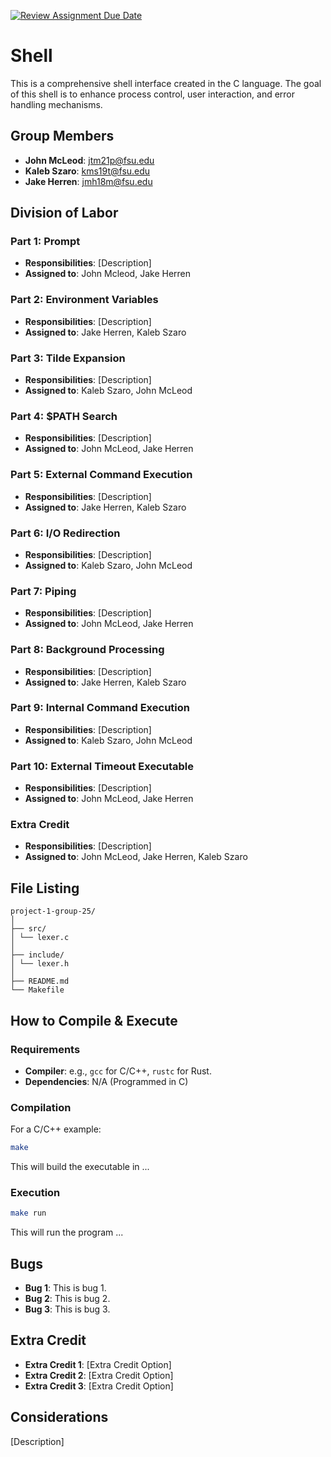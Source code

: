 [![Review Assignment Due Date](https://classroom.github.com/assets/deadline-readme-button-24ddc0f5d75046c5622901739e7c5dd533143b0c8e959d652212380cedb1ea36.svg)](https://classroom.github.com/a/wtw9xmrw)
# Shell

This is a comprehensive shell interface created in the C language. The goal of this shell is to enhance process control, user interaction, and error handling mechanisms. 
## Group Members
- **John McLeod**: jtm21p@fsu.edu
- **Kaleb Szaro**: kms19t@fsu.edu
- **Jake Herren**: jmh18m@fsu.edu
## Division of Labor

### Part 1: Prompt
- **Responsibilities**: [Description]
- **Assigned to**: John Mcleod, Jake Herren

### Part 2: Environment Variables
- **Responsibilities**: [Description]
- **Assigned to**: Jake Herren, Kaleb Szaro

### Part 3: Tilde Expansion
- **Responsibilities**: [Description]
- **Assigned to**: Kaleb Szaro, John McLeod

### Part 4: $PATH Search
- **Responsibilities**: [Description]
- **Assigned to**: John McLeod, Jake Herren

### Part 5: External Command Execution
- **Responsibilities**: [Description]
- **Assigned to**: Jake Herren, Kaleb Szaro

### Part 6: I/O Redirection
- **Responsibilities**: [Description]
- **Assigned to**: Kaleb Szaro, John McLeod

### Part 7: Piping
- **Responsibilities**: [Description]
- **Assigned to**: John McLeod, Jake Herren

### Part 8: Background Processing
- **Responsibilities**: [Description]
- **Assigned to**: Jake Herren, Kaleb Szaro

### Part 9: Internal Command Execution
- **Responsibilities**: [Description]
- **Assigned to**: Kaleb Szaro, John McLeod

### Part 10: External Timeout Executable
- **Responsibilities**: [Description]
- **Assigned to**: John McLeod, Jake Herren

### Extra Credit
- **Responsibilities**: [Description]
- **Assigned to**: John McLeod, Jake Herren, Kaleb Szaro

## File Listing
```
project-1-group-25/
│
├── src/
│ └── lexer.c
│
├── include/
│ └── lexer.h
│
├── README.md
└── Makefile
```
## How to Compile & Execute

### Requirements
- **Compiler**: e.g., `gcc` for C/C++, `rustc` for Rust.
- **Dependencies**: N/A (Programmed in C)

### Compilation
For a C/C++ example:
```bash
make
```
This will build the executable in ...
### Execution
```bash
make run
```
This will run the program ...

## Bugs
- **Bug 1**: This is bug 1.
- **Bug 2**: This is bug 2.
- **Bug 3**: This is bug 3.

## Extra Credit
- **Extra Credit 1**: [Extra Credit Option]
- **Extra Credit 2**: [Extra Credit Option]
- **Extra Credit 3**: [Extra Credit Option]

## Considerations
[Description]
